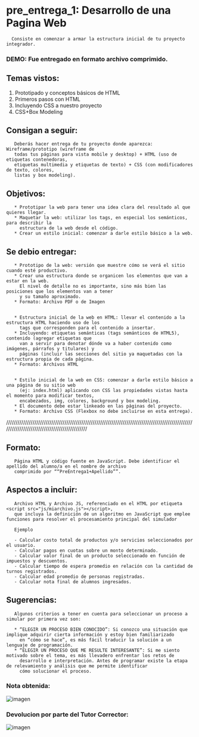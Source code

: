 # pre_entrega_1: Desarrollo de una Pagina Web

      Consiste en comenzar a armar la estructura inicial de tu proyecto integrador.

### DEMO: Fue entregado en formato archivo comprimido.

## Temas vistos:

  1. Prototipado y conceptos básicos de HTML
  2. Primeros pasos con HTML
  3. Incluyendo CSS a nuestro proyecto
  4. CSS+Box Modeling

## Consigan a seguir:
       Deberás hacer entrega de tu proyecto donde aparezca: Wireframe/prototipo (wireframe de 
       todas tus páginas para vista mobile y desktop) + HTML (uso de etiquetas contenedoras, 
       etiquetas multimedia y etiquetas de texto) + CSS (con modificadores de texto, colores, 
       listas y box modeling).
       
## Objetivos:
       * Prototipar la web para tener una idea clara del resultado al que quieres llegar.
       * Maquetar la web: utilizar los tags, en especial los semánticos, para describir la 
         estructura de la web desde el código.
       * Crear un estilo inicial: comenzar a darle estilo básico a la web.

## Se debio entregar:

       * Prototipo de la web: versión que muestre cómo se verá el sitio cuando esté productivo.
       * Crear una estructura donde se organicen los elementos que van a estar en la web. 
         El nivel de detalle no es importante, sino más bien las posiciones que los elementos van a tener 
         y su tamaño aproximado.
       * Formato: Archivo PDF o de Imagen
       
       
       * Estructura inicial de la web en HTML: llevar el contenido a la estructura HTML haciendo uso de los
         tags que corresponden para el contenido a insertar. 
       * Incluyendo: etiquetas semánticas (tags semánticos de HTML5), contenido (agregar etiquetas que 
         van a servir para denotar dónde va a haber contenido como imágenes, párrafos y titulares) y 
         páginas (incluir las secciones del sitio ya maquetadas con la estructura propia de cada página.   
       * Formato: Archivos HTML
       
       
       * Estilo inicial de la web en CSS: comenzar a darle estilo básico a una página de su sitio web 
         (ej: index.html) aplicando con CSS las propiedades vistas hasta el momento para modificar textos, 
         encabezados, img, colores, background y box modeling.
       * El documento debe estar linkeado en las páginas del proyecto.
       * Formato: Archivo CSS (Flexbox no debe incluirse en esta entrega).



//////////////////////////////////////////////////////////////////////////////////////////////////////////////////////////////////////////////
## Formato:
       
       Página HTML y código fuente en JavaScript. Debe identificar el apellido del alumno/a en el nombre de archivo 
       comprimido por ““PreEntrega1+Apellido””.

## Aspectos a incluir:

       Archivo HTML y Archivo JS, referenciado en el HTML por etiqueta <script src="js/miarchivo.js"></script>, 
       que incluya la definición de un algoritmo en JavaScript que emplee funciones para resolver el procesamiento principal del simulador

       Ejemplo

       - Calcular costo total de productos y/o servicios seleccionados por el usuario.
       - Calcular pagos en cuotas sobre un monto determinado.
       - Calcular valor final de un producto seleccionado en función de impuestos y descuentos.
       - Calcular tiempo de espera promedio en relación con la cantidad de turnos registrados.
       - Calcular edad promedio de personas registradas.
       - Calcular nota final de alumnos ingresados.

## Sugerencias:

       Algunos criterios a tener en cuenta para seleccionar un proceso a simular por primera vez son: 
       
       * “ELEGIR UN PROCESO BIEN CONOCIDO”: Si conozco una situación que implique adquirir cierta información y estoy bien familiarizado 
         en “cómo se hace”, es más fácil traducir la solución a un lenguaje de programación.
       * “ELEGIR UN PROCESO QUE ME RESULTE INTERESANTE”: Si me siento motivado sobre el tema, es más llevadero enfrentar los retos de 
         desarrollo e interpretación. Antes de programar existe la etapa de relevamiento y análisis que me permite identificar 
         cómo solucionar el proceso.



### Nota obtenida:

![imagen](img/nota.png)
    
### Devolucion por parte del Tutor Corrector:
    
![imagen](img/devolucion.png)
